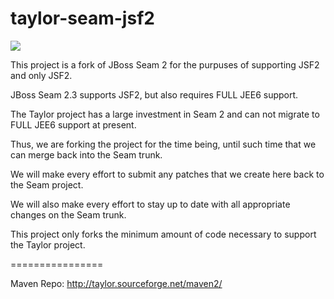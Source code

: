 taylor-seam-jsf2
================

![](https://travis-ci.org/taylor-project/taylor-seam-jsf2.png?branch=master)

This project is a fork of JBoss Seam 2 for the purpuses of supporting JSF2 and only JSF2.

JBoss Seam 2.3 supports JSF2, but also requires FULL JEE6 support.

The Taylor project has a large investment in Seam 2 and can not migrate to FULL JEE6 support at present.

Thus, we are forking the project for the time being, until such time that we can merge back into the Seam trunk.

We will make every effort to submit any patches that we create here back to the Seam project.

We will also make every effort to stay up to date with all appropriate changes on the Seam trunk.

This project only forks the minimum amount of code necessary to support the Taylor project.

================

Maven Repo: http://taylor.sourceforge.net/maven2/
